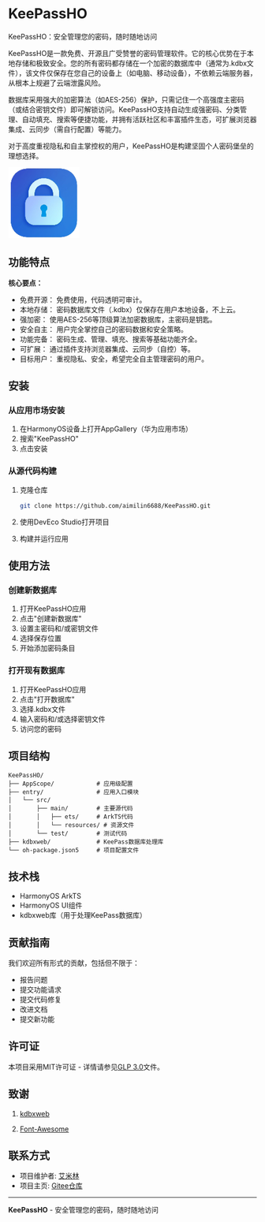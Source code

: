 # KeePassHO

KeePassHO：安全管理您的密码，随时随地访问

KeePassHO是一款免费、开源且广受赞誉的密码管理软件。它的核心优势在于本地存储和极致安全。您的所有密码都存储在一个加密的数据库中（通常为.kdbx文件），该文件仅保存在您自己的设备上（如电脑、移动设备），不依赖云端服务器，从根本上规避了云端泄露风险。

数据库采用强大的加密算法（如AES-256）保护，只需记住一个高强度主密码（或结合密钥文件）即可解锁访问。KeePassHO支持自动生成强密码、分类管理、自动填充、搜索等便捷功能，并拥有活跃社区和丰富插件生态，可扩展浏览器集成、云同步（需自行配置）等能力。

对于高度重视隐私和自主掌控权的用户，KeePassHO是构建坚固个人密码堡垒的理想选择。

![KeePassHO Logo](entry/src/main/resources/base/media/startIcon.png)

## 功能特点

**核心要点：**

- 免费开源： 免费使用，代码透明可审计。
- 本地存储： 密码数据库文件（.kdbx）仅保存在用户本地设备，不上云。
- 强加密： 使用AES-256等顶级算法加密数据库，主密码是钥匙。
- 安全自主： 用户完全掌控自己的密码数据和安全策略。
- 功能完备： 密码生成、管理、填充、搜索等基础功能齐全。
- 可扩展： 通过插件支持浏览器集成、云同步（自控）等。
- 目标用户： 重视隐私、安全，希望完全自主管理密码的用户。

## 安装

### 从应用市场安装

1. 在HarmonyOS设备上打开AppGallery（华为应用市场）
2. 搜索"KeePassHO"
3. 点击安装

### 从源代码构建

1. 克隆仓库
   ```bash
   git clone https://github.com/aimilin6688/KeePassHO.git
   ```

2. 使用DevEco Studio打开项目

3. 构建并运行应用

## 使用方法

### 创建新数据库

1. 打开KeePassHO应用
2. 点击"创建新数据库"
3. 设置主密码和/或密钥文件
4. 选择保存位置
5. 开始添加密码条目

### 打开现有数据库

1. 打开KeePassHO应用
2. 点击"打开数据库"
3. 选择.kdbx文件
4. 输入密码和/或选择密钥文件
5. 访问您的密码

## 项目结构

```
KeePassHO/
├── AppScope/            # 应用级配置
├── entry/               # 应用入口模块
│   └── src/
│       ├── main/        # 主要源代码
│       │   ├── ets/     # ArkTS代码
│       │   └── resources/ # 资源文件
│       └── test/        # 测试代码
├── kdbxweb/             # KeePass数据库处理库
└── oh-package.json5     # 项目配置文件
```

## 技术栈

- HarmonyOS ArkTS
- HarmonyOS UI组件
- kdbxweb库（用于处理KeePass数据库）

## 贡献指南

我们欢迎所有形式的贡献，包括但不限于：

- 报告问题
- 提交功能请求
- 提交代码修复
- 改进文档
- 提交新功能

## 许可证

本项目采用MIT许可证 - 详情请参见[GLP 3.0](LICENSE)文件。

## 致谢
1. [kdbxweb](https://github.com/keeweb/kdbxweb)

2. [Font-Awesome](https://github.com/FortAwesome/Font-Awesome/tree/7.x)


## 联系方式

- 项目维护者: [艾米林](mailto:aimilin@yeah.net)
- 项目主页: [Gitee仓库](https://gitee.com/milin/kee-pass-ho/)

---

**KeePassHO** - 安全管理您的密码，随时随地访问
